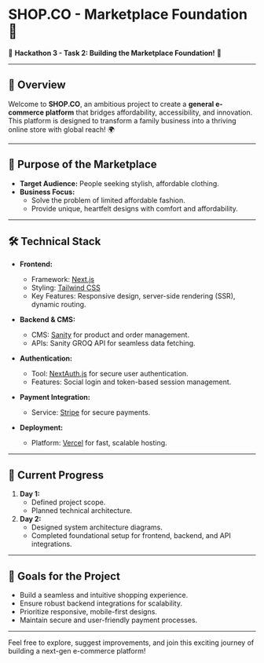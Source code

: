 # SHOP.CO - Marketplace Foundation 🚀  

🚀 **Hackathon 3 - Task 2: Building the Marketplace Foundation!** 🚀  

---

## 🛒 **Overview**  
Welcome to **SHOP.CO**, an ambitious project to create a **general e-commerce platform** that bridges affordability, accessibility, and innovation. This platform is designed to transform a family business into a thriving online store with global reach! 🌍  

---

## 🎯 **Purpose of the Marketplace**  
- **Target Audience:** People seeking stylish, affordable clothing.  
- **Business Focus:**  
  - Solve the problem of limited affordable fashion.  
  - Provide unique, heartfelt designs with comfort and affordability.  

---

## 🛠️ **Technical Stack**  
- **Frontend:**  
  - Framework: [Next.js](https://nextjs.org/)  
  - Styling: [Tailwind CSS](https://tailwindcss.com/)  
  - Key Features: Responsive design, server-side rendering (SSR), dynamic routing.  

- **Backend & CMS:**  
  - CMS: [Sanity](https://www.sanity.io/) for product and order management.  
  - APIs: Sanity GROQ API for seamless data fetching.  

- **Authentication:**  
  - Tool: [NextAuth.js](https://next-auth.js.org/) for secure user authentication.  
  - Features: Social login and token-based session management.  

- **Payment Integration:**  
  - Service: [Stripe](https://stripe.com/) for secure payments.  

- **Deployment:**  
  - Platform: [Vercel](https://vercel.com/) for fast, scalable hosting.  

---

## 🔗 **Current Progress**  
1. **Day 1:**  
   - Defined project scope.  
   - Planned technical architecture.  
2. **Day 2:**  
   - Designed system architecture diagrams.  
   - Completed foundational setup for frontend, backend, and API integrations.  

---

## 🌟 **Goals for the Project**  
- Build a seamless and intuitive shopping experience.  
- Ensure robust backend integrations for scalability.  
- Prioritize responsive, mobile-first designs.  
- Maintain secure and user-friendly payment processes.  

---

Feel free to explore, suggest improvements, and join this exciting journey of building a next-gen e-commerce platform!  
